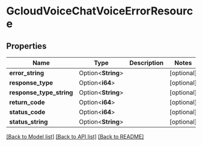 # GcloudVoiceChatVoiceErrorResource

## Properties

Name | Type | Description | Notes
------------ | ------------- | ------------- | -------------
**error_string** | Option<**String**> |  | [optional]
**response_type** | Option<**i64**> |  | [optional]
**response_type_string** | Option<**String**> |  | [optional]
**return_code** | Option<**i64**> |  | [optional]
**status_code** | Option<**i64**> |  | [optional]
**status_string** | Option<**String**> |  | [optional]

[[Back to Model list]](../README.md#documentation-for-models) [[Back to API list]](../README.md#documentation-for-api-endpoints) [[Back to README]](../README.md)


